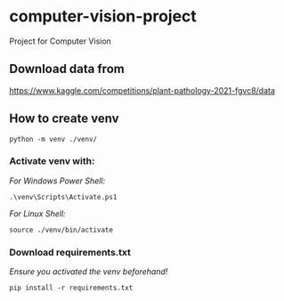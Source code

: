 # computer-vision-project
Project for Computer Vision

## Download data from
https://www.kaggle.com/competitions/plant-pathology-2021-fgvc8/data

## How to create venv
```
python -m venv ./venv/
```
### Activate venv with:

*For Windows Power Shell:*
```
.\venv\Scripts\Activate.ps1
```

*For Linux Shell:*
```
source ./venv/bin/activate
```

### Download requirements.txt
*Ensure you activated the venv beforehand!*
```
pip install -r requirements.txt
```